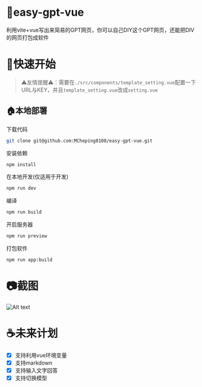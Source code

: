 # 🌟easy-gpt-vue
利用vite+vue写出来简易的GPT网页，你可以自己DIY这个GPT网页，还能把DIV的网页打包成软件

# 🚀快速开始
> ⚠友情提醒⚠：需要在`./src/components/template_setting.vue`配置一下URL与KEY，并且`template_setting.vue`改成`setting.vue`
## 🏠本地部署
下载代码
```bash
git clone git@github.com:MCheping8108/easy-gpt-vue.git
```

安装依赖
```bash
npm install
```

在本地开发(仅适用于开发)
```bash
npm run dev
```

编译
```bash
npm run build
```

开启服务器
```bash
npm run preview
```

打包软件
```bash
npm run app:build
```

# 📷截图
![Alt text](./docs/images/image3.png)

# ☕未来计划
- [x] 支持利用vue环境变量
- [x] 支持markdown
- [x] 支持输入文字回答
- [x] 支持切换模型
